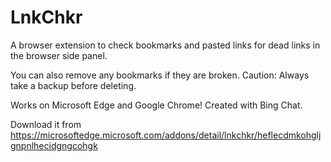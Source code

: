 # LnkChkr

A browser extension to check bookmarks and pasted links for dead links in the browser side panel.

You can also remove any  bookmarks if they are broken. Caution: Always take a backup before deleting.

Works on Microsoft Edge and Google Chrome! Created with Bing Chat.

Download it from https://microsoftedge.microsoft.com/addons/detail/lnkchkr/heflecdmkohgljgnpnlhecidgngcohgk
